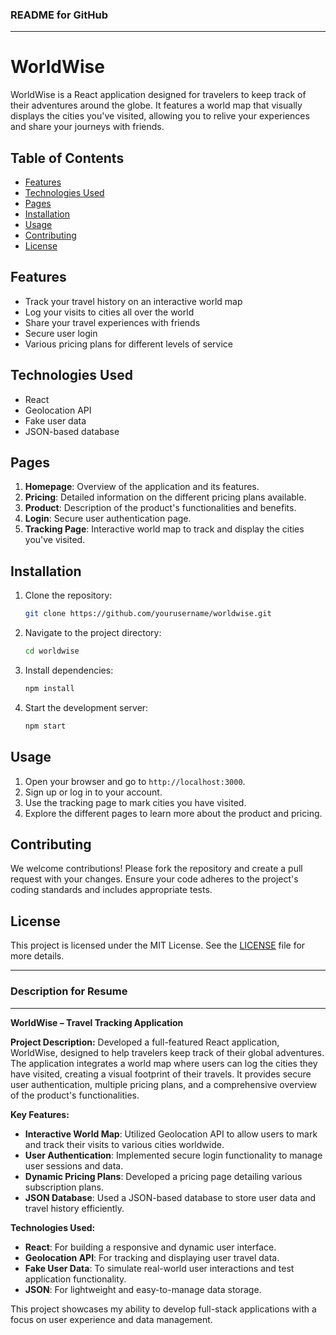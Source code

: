 ### README for GitHub

---

# WorldWise

WorldWise is a React application designed for travelers to keep track of their adventures around the globe. It features a world map that visually displays the cities you've visited, allowing you to relive your experiences and share your journeys with friends.

## Table of Contents

- [Features](#features)
- [Technologies Used](#technologies-used)
- [Pages](#pages)
- [Installation](#installation)
- [Usage](#usage)
- [Contributing](#contributing)
- [License](#license)

## Features

- Track your travel history on an interactive world map
- Log your visits to cities all over the world
- Share your travel experiences with friends
- Secure user login
- Various pricing plans for different levels of service

## Technologies Used

- React
- Geolocation API
- Fake user data
- JSON-based database

## Pages

1. **Homepage**: Overview of the application and its features.
2. **Pricing**: Detailed information on the different pricing plans available.
3. **Product**: Description of the product's functionalities and benefits.
4. **Login**: Secure user authentication page.
5. **Tracking Page**: Interactive world map to track and display the cities you've visited.

## Installation

1. Clone the repository:
    ```bash
    git clone https://github.com/yourusername/worldwise.git
    ```
2. Navigate to the project directory:
    ```bash
    cd worldwise
    ```
3. Install dependencies:
    ```bash
    npm install
    ```
4. Start the development server:
    ```bash
    npm start
    ```

## Usage

1. Open your browser and go to `http://localhost:3000`.
2. Sign up or log in to your account.
3. Use the tracking page to mark cities you have visited.
4. Explore the different pages to learn more about the product and pricing.

## Contributing

We welcome contributions! Please fork the repository and create a pull request with your changes. Ensure your code adheres to the project's coding standards and includes appropriate tests.

## License

This project is licensed under the MIT License. See the [LICENSE](LICENSE) file for more details.

---

### Description for Resume

---

**WorldWise – Travel Tracking Application**

**Project Description:**
Developed a full-featured React application, WorldWise, designed to help travelers keep track of their global adventures. The application integrates a world map where users can log the cities they have visited, creating a visual footprint of their travels. It provides secure user authentication, multiple pricing plans, and a comprehensive overview of the product's functionalities.

**Key Features:**
- **Interactive World Map**: Utilized Geolocation API to allow users to mark and track their visits to various cities worldwide.
- **User Authentication**: Implemented secure login functionality to manage user sessions and data.
- **Dynamic Pricing Plans**: Developed a pricing page detailing various subscription plans.
- **JSON Database**: Used a JSON-based database to store user data and travel history efficiently.

**Technologies Used:**
- **React**: For building a responsive and dynamic user interface.
- **Geolocation API**: For tracking and displaying user travel data.
- **Fake User Data**: To simulate real-world user interactions and test application functionality.
- **JSON**: For lightweight and easy-to-manage data storage.

This project showcases my ability to develop full-stack applications with a focus on user experience and data management.
